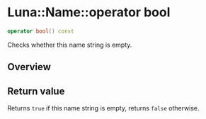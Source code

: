 # Luna::Name::operator bool

```c++
operator bool() const
```

Checks whether this name string is empty. 

## Overview


## Return value
Returns `true` if this name string is empty, returns `false` otherwise. 

